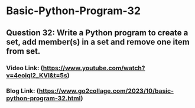 # Basic-Python-Program-32

## Question 32: Write a Python program to create a set, add member(s) in a set and remove one item from set.

### Video Link: (https://www.youtube.com/watch?v=4eoiql2_KVI&t=5s)

### Blog Link: (https://www.go2collage.com/2023/10/basic-python-program-32.html)
